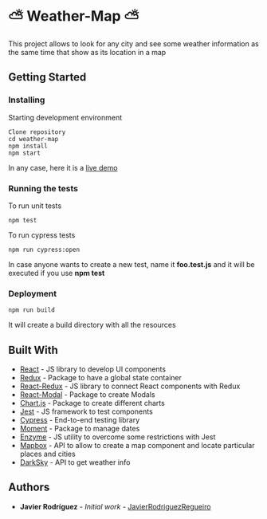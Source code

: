 # :partly_sunny: Weather-Map :partly_sunny:

This project allows to look for any city and see some weather information as the same time that show as its location in a map

## Getting Started

### Installing

Starting development environment

```
Clone repository
cd weather-map
npm install
npm start
```
In any case, here it is a [live demo](https://w-map.netlify.com)
### Running the tests

To run unit tests
```
npm test
```

To run cypress tests
```
npm run cypress:open
```
In case anyone wants to create a new test, name it **foo.test.js** and it will be executed if you use **npm test**


### Deployment

```
npm run build
```
It will create a build directory with all the resources

## Built With

* [React](https://reactjs.org) - JS library to develop UI components
* [Redux](https://redux.js.org) - Package to have a global state container
* [React-Redux](https://react-redux.js.org) - JS library to connect React components with Redux
* [React-Modal](https://www.npmjs.com/package/react-modal) - Package to create Modals
* [Chart.js](https://www.chartjs.org) - Package to create different charts
* [Jest](https://jestjs.io) - JS framework to test components
* [Cypress](https://www.cypress.io) - End-to-end testing library
* [Moment](https://momentjs.com/) - Package to manage dates
* [Enzyme](https://airbnb.io/enzyme/) - JS utility to overcome some restrictions with Jest
* [Mapbox](https://www.mapbox.com) - API to allow to create a map component and locate particular places and cities
* [DarkSky](https://darksky.net/forecast/40.7127,-74.0059/us12/en) - API to get weather info

## Authors

* **Javier Rodríguez** - *Initial work* - [JavierRodriguezRegueiro](https://github.com/JavierRodriguezRegueiro)
